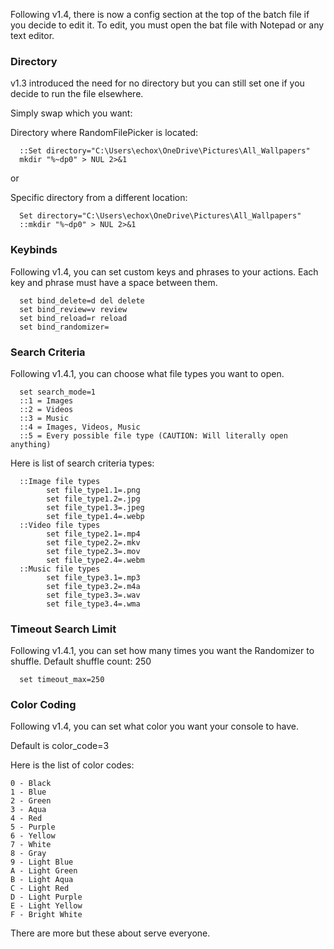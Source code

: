 Following v1.4, there is now a config section at the top of the batch file if you decide to edit it.
To edit, you must open the bat file with Notepad or any text editor.

### Directory ###
v1.3 introduced the need for no directory but you can still set one if you decide to run the file elsewhere.

Simply swap which you want:

Directory where RandomFilePicker is located:

      ::Set directory="C:\Users\echox\OneDrive\Pictures\All_Wallpapers"
      mkdir "%~dp0" > NUL 2>&1
or

Specific directory from a different location:

      Set directory="C:\Users\echox\OneDrive\Pictures\All_Wallpapers"
      ::mkdir "%~dp0" > NUL 2>&1



### Keybinds ###
Following v1.4, you can set custom keys and phrases to your actions.
Each key and phrase must have a space between them.

      set bind_delete=d del delete
      set bind_review=v review
      set bind_reload=r reload
      set bind_randomizer=

### Search Criteria  ###
Following v1.4.1, you can choose what file types you want to open.

      set search_mode=1
      ::1 = Images
      ::2 = Videos
      ::3 = Music
      ::4 = Images, Videos, Music
      ::5 = Every possible file type (CAUTION: Will literally open anything)

Here is list of search criteria types:

      ::Image file types
            set file_type1.1=.png
            set file_type1.2=.jpg
            set file_type1.3=.jpeg
            set file_type1.4=.webp
      ::Video file types
            set file_type2.1=.mp4
            set file_type2.2=.mkv
            set file_type2.3=.mov
            set file_type2.4=.webm
      ::Music file types
            set file_type3.1=.mp3
            set file_type3.2=.m4a
            set file_type3.3=.wav
            set file_type3.4=.wma

### Timeout Search Limit  ###
Following v1.4.1, you can set how many times you want the Randomizer to shuffle.
Default shuffle count: 250

      set timeout_max=250

### Color Coding ###
Following v1.4, you can set what color you want your console to have.

Default is color_code=3

Here is the list of color codes:
   
    0 - Black
    1 - Blue
    2 - Green
    3 - Aqua
    4 - Red
    5 - Purple
    6 - Yellow
    7 - White
    8 - Gray
    9 - Light Blue
    A - Light Green
    B - Light Aqua
    C - Light Red
    D - Light Purple
    E - Light Yellow
    F - Bright White
    

There are more but these about serve everyone.

